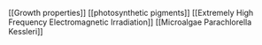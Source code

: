 [[Growth properties]]
[[photosynthetic pigments]]
[[Extremely High Frequency Electromagnetic Irradiation]]
[[Microalgae Parachlorella Kessleri]]

